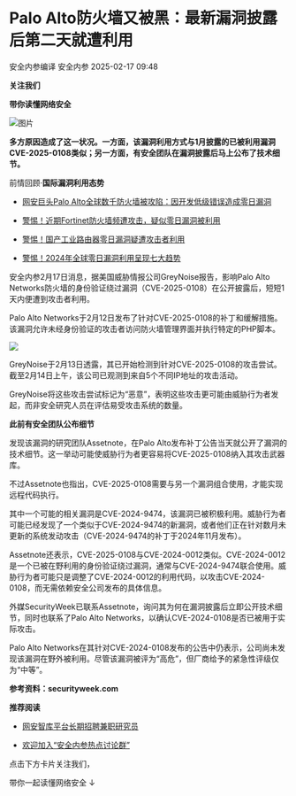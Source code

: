#  Palo Alto防火墙又被黑：最新漏洞披露后第二天就遭利用   
安全内参编译  安全内参   2025-02-17 09:48  
  
**关注我们**  
  
  
**带你读懂网络安全**  
  
  
![图片](https://mmbiz.qpic.cn/sz_mmbiz_jpg/FzZb53e8g7sCJ9An5FeDcUKJA1xL2QdPJVK970AnWEKrIdG8dHcGVicLOBLzrSsIHpxZ6rWB8N1cV3ibV4iauyvsw/640?wx_fmt=other&from=appmsg&tp=webp&wxfrom=5&wx_lazy=1&wx_co=1 "")  
  
  
**多方原因造成了这一状况。一方面，该漏洞利用方式与1月披露的已被利用漏洞CVE-2025-0108类似；另一方面，有安全团队在漏洞披露后马上公布了技术细节。**  
  
前情回顾·**国际漏洞利用态势**  
- [网安巨头Palo Alto全球数千防火墙被攻陷：因开发低级错误造成零日漏洞](https://mp.weixin.qq.com/s?__biz=MzI4NDY2MDMwMw==&mid=2247513156&idx=1&sn=4ff7c148a1693c0de1be122e65851155&scene=21#wechat_redirect)  
  
  
- [警惕！近期Fortinet防火墙频遭攻击，疑似零日漏洞被利用](https://mp.weixin.qq.com/s?__biz=MzI4NDY2MDMwMw==&mid=2247513504&idx=1&sn=838af406a4e2aec5e99b37399b5f1a2e&scene=21#wechat_redirect)  
  
  
- [警惕！国产工业路由器零日漏洞疑遭攻击者利用](https://mp.weixin.qq.com/s?__biz=MzI4NDY2MDMwMw==&mid=2247513393&idx=1&sn=1a9e508382839d999a5a0058560e6b35&scene=21#wechat_redirect)  
  
  
- [警惕！2024年全球零日漏洞利用呈现七大趋势](https://mp.weixin.qq.com/s?__biz=MzI4NDY2MDMwMw==&mid=2247513353&idx=1&sn=cc572d3391797a15aa66590d70d0ac96&scene=21#wechat_redirect)  
  
  
  
  
安全内参2月17日消息，据美国威胁情报公司GreyNoise报告，影响Palo Alto Networks防火墙的身份验证绕过漏洞（CVE-2025-0108）在公开披露后，短短1天内便遭到攻击者利用。  
  
Palo Alto Networks于2月12日发布了针对CVE-2025-0108的补丁和缓解措施。该漏洞允许未经身份验证的攻击者访问防火墙管理界面并执行特定的PHP脚本。  
  
![](https://mmbiz.qpic.cn/sz_mmbiz_png/FzZb53e8g7v9vAhAezhAuvtmnYAbzTaTBd9pxAMQ3GIPicPtvJQlbIRJNC1UxP78VUj7cNCddw72jibuNiaKcSNtw/640?wx_fmt=png&from=appmsg "")  
  
  
GreyNoise于2月13日透露，其已开始检测到针对CVE-2025-0108的攻击尝试。截至2月14日上午，该公司已观测到来自5个不同IP地址的攻击活动。  
  
GreyNoise将这些攻击尝试标记为“恶意”，表明这些攻击更可能由威胁行为者发起，而非安全研究人员在评估易受攻击系统的数量。  
  
  
**此前有安全团队公布细节**  
  
  
  
发现该漏洞的研究团队Assetnote，在Palo Alto发布补丁公告当天就公开了漏洞的技术细节。这一举动可能使威胁行为者更容易将CVE-2025-0108纳入其攻击武器库。  
  
不过Assetnote也指出，CVE-2025-0108需要与另一个漏洞组合使用，才能实现远程代码执行。  
  
其中一个可能的相关漏洞是CVE-2024-9474，该漏洞已被积极利用。威胁行为者可能已经发现了一个类似于CVE-2024-9474的新漏洞，或者他们正在针对数月未更新的系统发动攻击（CVE-2024-9474的补丁于2024年11月发布）。  
  
Assetnote还表示，CVE-2025-0108与CVE-2024-0012类似。CVE-2024-0012是一个已被在野利用的身份验证绕过漏洞，通常与CVE-2024-9474联合使用。威胁行为者可能只是调整了CVE-2024-0012的利用代码，以攻击CVE-2024-0108，而无需依赖安全公司发布的具体信息。  
  
外媒SecurityWeek已联系Assetnote，询问其为何在漏洞披露后立即公开技术细节，同时也联系了Palo Alto Networks，以确认CVE-2024-0108是否已被用于实际攻击。  
  
Palo Alto Networks在其针对CVE-2024-0108发布的公告中仍表示，公司尚未发现该漏洞在野外被利用。尽管该漏洞被评为“高危”，但厂商给予的紧急性评级仅为“中等”。  
  
  
**参考资料：securityweek.com**  
  
  
**推荐阅读**  
- [网安智库平台长期招聘兼职研究员](http://mp.weixin.qq.com/s?__biz=MzI4NDY2MDMwMw==&mid=2247499450&idx=2&sn=2da3ca2e0b4d4f9f56ea7f7579afc378&chksm=ebfab99adc8d308c3ba6e7a74bd41beadf39f1b0e38a39f7235db4c305c06caa49ff63a0cc1d&scene=21#wechat_redirect)  
  
  
- [欢迎加入“安全内参热点讨论群”](https://mp.weixin.qq.com/s?__biz=MzI4NDY2MDMwMw==&mid=2247501251&idx=1&sn=8b6ebecbe80c1c72317948494f87b489&chksm=ebfa82e3dc8d0bf595d039e75b446e14ab96bf63cf8ffc5d553b58248dde3424fb18e6947440&token=525430415&lang=zh_CN&scene=21#wechat_redirect)  
  
  
  
  
  
  
  
点击下方卡片关注我们，  
  
带你一起读懂网络安全 ↓  
  
  
  
  
